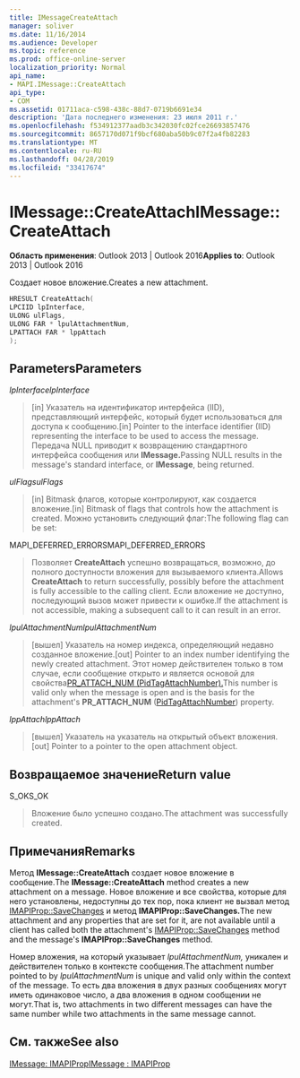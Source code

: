 ```yaml
---
title: IMessageCreateAttach
manager: soliver
ms.date: 11/16/2014
ms.audience: Developer
ms.topic: reference
ms.prod: office-online-server
localization_priority: Normal
api_name:
- MAPI.IMessage::CreateAttach
api_type:
- COM
ms.assetid: 01711aca-c598-438c-88d7-0719b6691e34
description: 'Дата последнего изменения: 23 июля 2011 г.'
ms.openlocfilehash: f534912377aadb3c342030fc02fce26693857476
ms.sourcegitcommit: 8657170d071f9bcf680aba50b9c07f2a4fb82283
ms.translationtype: MT
ms.contentlocale: ru-RU
ms.lasthandoff: 04/28/2019
ms.locfileid: "33417674"
---
```

# <a name="imessagecreateattach"></a><span data-ttu-id="e3ec7-103">IMessage::CreateAttach</span><span class="sxs-lookup"><span data-stu-id="e3ec7-103">IMessage::CreateAttach</span></span>

  
  
<span data-ttu-id="e3ec7-104">**Область применения**: Outlook 2013 | Outlook 2016</span><span class="sxs-lookup"><span data-stu-id="e3ec7-104">**Applies to**: Outlook 2013 | Outlook 2016</span></span> 
  
<span data-ttu-id="e3ec7-105">Создает новое вложение.</span><span class="sxs-lookup"><span data-stu-id="e3ec7-105">Creates a new attachment.</span></span>
  
```cpp
HRESULT CreateAttach(
LPCIID lpInterface,
ULONG ulFlags,
ULONG FAR * lpulAttachmentNum,
LPATTACH FAR * lppAttach
);
```

## <a name="parameters"></a><span data-ttu-id="e3ec7-106">Parameters</span><span class="sxs-lookup"><span data-stu-id="e3ec7-106">Parameters</span></span>

 <span data-ttu-id="e3ec7-107">_lpInterface_</span><span class="sxs-lookup"><span data-stu-id="e3ec7-107">_lpInterface_</span></span>
  
> <span data-ttu-id="e3ec7-108">[in] Указатель на идентификатор интерфейса (IID), представляющий интерфейс, который будет использоваться для доступа к сообщению.</span><span class="sxs-lookup"><span data-stu-id="e3ec7-108">[in] Pointer to the interface identifier (IID) representing the interface to be used to access the message.</span></span> <span data-ttu-id="e3ec7-109">Передача NULL приводит к возвращению стандартного интерфейса сообщения или **IMessage.**</span><span class="sxs-lookup"><span data-stu-id="e3ec7-109">Passing NULL results in the message's standard interface, or **IMessage**, being returned.</span></span> 
    
 <span data-ttu-id="e3ec7-110">_ulFlags_</span><span class="sxs-lookup"><span data-stu-id="e3ec7-110">_ulFlags_</span></span>
  
> <span data-ttu-id="e3ec7-111">[in] Bitmask флагов, которые контролируют, как создается вложение.</span><span class="sxs-lookup"><span data-stu-id="e3ec7-111">[in] Bitmask of flags that controls how the attachment is created.</span></span> <span data-ttu-id="e3ec7-112">Можно установить следующий флаг:</span><span class="sxs-lookup"><span data-stu-id="e3ec7-112">The following flag can be set:</span></span>
    
<span data-ttu-id="e3ec7-113">MAPI_DEFERRED_ERRORS</span><span class="sxs-lookup"><span data-stu-id="e3ec7-113">MAPI_DEFERRED_ERRORS</span></span> 
  
> <span data-ttu-id="e3ec7-114">Позволяет **CreateAttach** успешно возвращаться, возможно, до полного доступности вложения для вызываемого клиента.</span><span class="sxs-lookup"><span data-stu-id="e3ec7-114">Allows **CreateAttach** to return successfully, possibly before the attachment is fully accessible to the calling client.</span></span> <span data-ttu-id="e3ec7-115">Если вложение не доступно, последующий вызов может привести к ошибке.</span><span class="sxs-lookup"><span data-stu-id="e3ec7-115">If the attachment is not accessible, making a subsequent call to it can result in an error.</span></span> 
    
 <span data-ttu-id="e3ec7-116">_lpulAttachmentNum_</span><span class="sxs-lookup"><span data-stu-id="e3ec7-116">_lpulAttachmentNum_</span></span>
  
> <span data-ttu-id="e3ec7-117">[вышел] Указатель на номер индекса, определяющий недавно созданное вложение.</span><span class="sxs-lookup"><span data-stu-id="e3ec7-117">[out] Pointer to an index number identifying the newly created attachment.</span></span> <span data-ttu-id="e3ec7-118">Этот номер действителен только в том случае, если сообщение  открыто и является основой для свойства[PR_ATTACH_NUM (PidTagAttachNumber).](pidtagattachnumber-canonical-property.md)</span><span class="sxs-lookup"><span data-stu-id="e3ec7-118">This number is valid only when the message is open and is the basis for the attachment's **PR_ATTACH_NUM** ([PidTagAttachNumber](pidtagattachnumber-canonical-property.md)) property.</span></span>
    
 <span data-ttu-id="e3ec7-119">_lppAttach_</span><span class="sxs-lookup"><span data-stu-id="e3ec7-119">_lppAttach_</span></span>
  
> <span data-ttu-id="e3ec7-120">[вышел] Указатель на указатель на открытый объект вложения.</span><span class="sxs-lookup"><span data-stu-id="e3ec7-120">[out] Pointer to a pointer to the open attachment object.</span></span>
    
## <a name="return-value"></a><span data-ttu-id="e3ec7-121">Возвращаемое значение</span><span class="sxs-lookup"><span data-stu-id="e3ec7-121">Return value</span></span>

<span data-ttu-id="e3ec7-122">S_OK</span><span class="sxs-lookup"><span data-stu-id="e3ec7-122">S_OK</span></span> 
  
> <span data-ttu-id="e3ec7-123">Вложение было успешно создано.</span><span class="sxs-lookup"><span data-stu-id="e3ec7-123">The attachment was successfully created.</span></span>
    
## <a name="remarks"></a><span data-ttu-id="e3ec7-124">Примечания</span><span class="sxs-lookup"><span data-stu-id="e3ec7-124">Remarks</span></span>

<span data-ttu-id="e3ec7-125">Метод **IMessage::CreateAttach** создает новое вложение в сообщение.</span><span class="sxs-lookup"><span data-stu-id="e3ec7-125">The **IMessage::CreateAttach** method creates a new attachment on a message.</span></span> <span data-ttu-id="e3ec7-126">Новое вложение и все свойства, которые для него установлены, недоступны до тех пор, пока клиент не вызвал метод [IMAPIProp::SaveChanges](imapiprop-savechanges.md) и метод **IMAPIProp::SaveChanges.**</span><span class="sxs-lookup"><span data-stu-id="e3ec7-126">The new attachment and any properties that are set for it, are not available until a client has called both the attachment's [IMAPIProp::SaveChanges](imapiprop-savechanges.md) method and the message's **IMAPIProp::SaveChanges** method.</span></span> 
  
<span data-ttu-id="e3ec7-127">Номер вложения, на который указывает  _lpulAttachmentNum,_ уникален и действителен только в контексте сообщения.</span><span class="sxs-lookup"><span data-stu-id="e3ec7-127">The attachment number pointed to by  _lpulAttachmentNum_ is unique and valid only within the context of the message.</span></span> <span data-ttu-id="e3ec7-128">То есть два вложения в двух разных сообщениях могут иметь одинаковое число, а два вложения в одном сообщении не могут.</span><span class="sxs-lookup"><span data-stu-id="e3ec7-128">That is, two attachments in two different messages can have the same number while two attachments in the same message cannot.</span></span> 
  
## <a name="see-also"></a><span data-ttu-id="e3ec7-129">См. также</span><span class="sxs-lookup"><span data-stu-id="e3ec7-129">See also</span></span>



[<span data-ttu-id="e3ec7-130">IMessage: IMAPIProp</span><span class="sxs-lookup"><span data-stu-id="e3ec7-130">IMessage : IMAPIProp</span></span>](imessageimapiprop.md)

